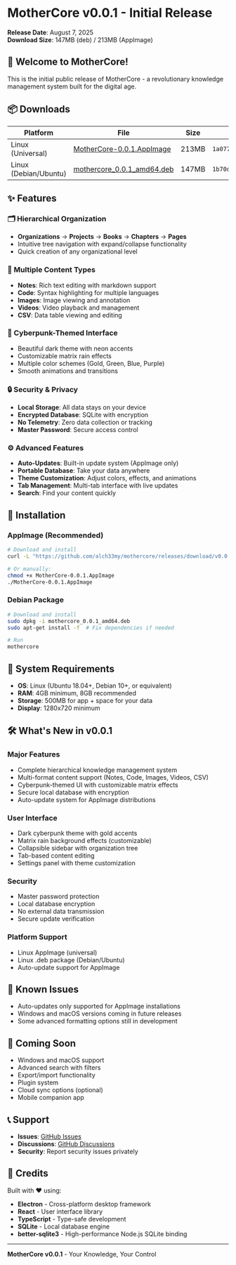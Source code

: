 # MotherCore v0.0.1 - Initial Release

**Release Date**: August 7, 2025  
**Download Size**: 147MB (deb) / 213MB (AppImage)

## 🎉 Welcome to MotherCore!

This is the initial public release of MotherCore - a revolutionary knowledge management system built for the digital age.

## 📦 Downloads

| Platform | File | Size | SHA256 |
|----------|------|------|--------|
| Linux (Universal) | [MotherCore-0.0.1.AppImage](https://github.com/alch33my/mothercore/releases/download/v0.0.1/MotherCore-0.0.1.AppImage) | 213MB | `1a077ef60ddd7578ada1a8db0d30f353a685c221094cceb4bf593fef84d605c4` |
| Linux (Debian/Ubuntu) | [mothercore_0.0.1_amd64.deb](https://github.com/alch33my/mothercore/releases/download/v0.0.1/mothercore_0.0.1_amd64.deb) | 147MB | `1b70d00f24d7e09aa829dad68ff03a41e67387a9fcbc41407f80cfe2279be491` |

## ✨ Features

### 🗂️ Hierarchical Organization
- **Organizations** → **Projects** → **Books** → **Chapters** → **Pages**
- Intuitive tree navigation with expand/collapse functionality
- Quick creation of any organizational level

### 📝 Multiple Content Types
- **Notes**: Rich text editing with markdown support
- **Code**: Syntax highlighting for multiple languages
- **Images**: Image viewing and annotation
- **Videos**: Video playback and management
- **CSV**: Data table viewing and editing

### 🎨 Cyberpunk-Themed Interface
- Beautiful dark theme with neon accents
- Customizable matrix rain effects
- Multiple color schemes (Gold, Green, Blue, Purple)
- Smooth animations and transitions

### 🔒 Security & Privacy
- **Local Storage**: All data stays on your device
- **Encrypted Database**: SQLite with encryption
- **No Telemetry**: Zero data collection or tracking
- **Master Password**: Secure access control

### ⚙️ Advanced Features
- **Auto-Updates**: Built-in update system (AppImage only)
- **Portable Database**: Take your data anywhere
- **Theme Customization**: Adjust colors, effects, and animations
- **Tab Management**: Multi-tab interface with live updates
- **Search**: Find your content quickly

## 🚀 Installation

### AppImage (Recommended)
```bash
# Download and install
curl -L "https://github.com/alch33my/mothercore/releases/download/v0.0.1/install.sh" | bash

# Or manually:
chmod +x MotherCore-0.0.1.AppImage
./MotherCore-0.0.1.AppImage
```

### Debian Package
```bash
# Download and install
sudo dpkg -i mothercore_0.0.1_amd64.deb
sudo apt-get install -f  # Fix dependencies if needed

# Run
mothercore
```

## 🔧 System Requirements

- **OS**: Linux (Ubuntu 18.04+, Debian 10+, or equivalent)
- **RAM**: 4GB minimum, 8GB recommended
- **Storage**: 500MB for app + space for your data
- **Display**: 1280x720 minimum

## 🛠️ What's New in v0.0.1

### Major Features
- Complete hierarchical knowledge management system
- Multi-format content support (Notes, Code, Images, Videos, CSV)
- Cyberpunk-themed UI with customizable matrix effects
- Secure local database with encryption
- Auto-update system for AppImage distributions

### User Interface
- Dark cyberpunk theme with gold accents
- Matrix rain background effects (customizable)
- Collapsible sidebar with organization tree
- Tab-based content editing
- Settings panel with theme customization

### Security
- Master password protection
- Local database encryption
- No external data transmission
- Secure update verification

### Platform Support
- Linux AppImage (universal)
- Linux .deb package (Debian/Ubuntu)
- Auto-update support for AppImage

## 🐛 Known Issues

- Auto-updates only supported for AppImage installations
- Windows and macOS versions coming in future releases
- Some advanced formatting options still in development

## 🔮 Coming Soon

- Windows and macOS support
- Advanced search with filters
- Export/import functionality
- Plugin system
- Cloud sync options (optional)
- Mobile companion app

## 📞 Support

- **Issues**: [GitHub Issues](https://github.com/alch33my/mothercore/issues)
- **Discussions**: [GitHub Discussions](https://github.com/alch33my/mothercore/discussions)
- **Security**: Report security issues privately

## 🙏 Credits

Built with ❤️ using:
- **Electron** - Cross-platform desktop framework
- **React** - User interface library
- **TypeScript** - Type-safe development
- **SQLite** - Local database engine
- **better-sqlite3** - High-performance Node.js SQLite binding

---

**MotherCore v0.0.1** - Your Knowledge, Your Control